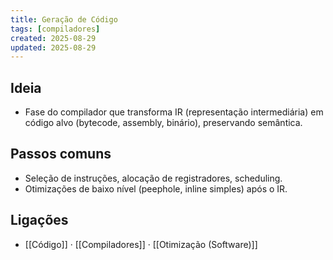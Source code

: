 ```yaml
---
title: Geração de Código
tags: [compiladores]
created: 2025-08-29
updated: 2025-08-29
---
```


## Ideia
- Fase do compilador que transforma IR (representação intermediária) em código alvo (bytecode, assembly, binário), preservando semântica.

## Passos comuns
- Seleção de instruções, alocação de registradores, scheduling.
- Otimizações de baixo nível (peephole, inline simples) após o IR.

## Ligações
- [[Código]] · [[Compiladores]] · [[Otimização (Software)]]
